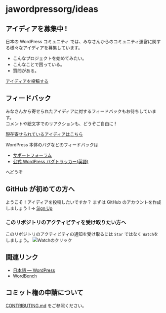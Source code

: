 # jawordpressorg/ideas

## アイディアを募集中 !

日本の WordPress コミュニティ では、みなさんからのコミュニティ運営に関する様々なアイディアを募集しています。

* こんなプロジェクトを始めてみたい。
* こんなことで困っている。
* 質問がある。

[アイディアを投稿する](https://github.com/jawordpressorg/ideas/issues/new)

## フィードバック

みなさんから寄せられたアイディアに対するフィードバックもお待ちしています。  
コメントや絵文字でのリアクションも、どうぞご自由に !

[現在寄せられているアイディアはこちら](https://github.com/jawordpressorg/ideas/issues)

WordPress 本体のバグなどのフィードバックは

* [サポートフォーラム](https://ja.wordpress.org/support/forum/feedback/)
* [公式 WordPress バグトラッカー(英語)](https://core.trac.wordpress.org)

へどうぞ

## GitHub が初めての方へ

ようこそ！アイディアを投稿したいですか？
まずは GitHub のアカウントを作成しましょう ! -> [Sign Up](https://github.com/join?source=prompt-code)

### このリポジトリのアクティビティを受け取りたい方へ
このリポジトリのアクティビティの通知を受け取るには `Star` ではなく `Watch`をしましょう。
![Watchのクリック](https://www.evernote.com/l/ABUfUQQecFBGgavpKXtINt61pH6iR-IlzXoB/image.png)

## 関連リンク

- [日本語 — WordPress](https://ja.wordpress.org/)
- [WordBench](https://wordbench.org/)

## コミット権の申請について

[CONTRIBUTING.md](CONTRIBUTING.md) をご参照ください。
